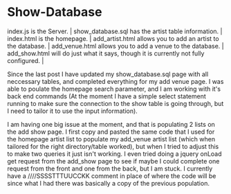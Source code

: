 # Show-Database

index.js is the Server.  | 
show_database.sql has the artist table information.  | 
index.html is the homepage.  | 
add_artist.html allows you to add an artist to the database.  | 
add_venue.html allows you to add a venue to the database.  |
add_show.html will do just what it says, though it is currently not fully configured.  |

Since the last post I have updated my show_database.sql page with all neccessary tables, and completed everything for my add venue page. I was able to poulate the homepage search parameter, and I am working with it's back end commands (At the moment I have a simple select statement running to make sure the connection to the show table is going through, but I need to tailor it to use the input information). 

I am having one big issue at the moment, and that is populating 2 lists on the add show page. I first copy and pasted the same code that I used for the homepage artist list to populate my add_venue artist list (which when tailored for the right directory/table worked), but when I tried to adjust this to make two queries it just isn't working. I even tried doing a jquery onLoad get request from the add_show page to see if maybe I could complete one request from the front and one from the back, but I am stuck. I currently have a ////SSSSTTTUUCCKK comment in place of where the code will be since what I had there was basically a copy of the previous population. 


